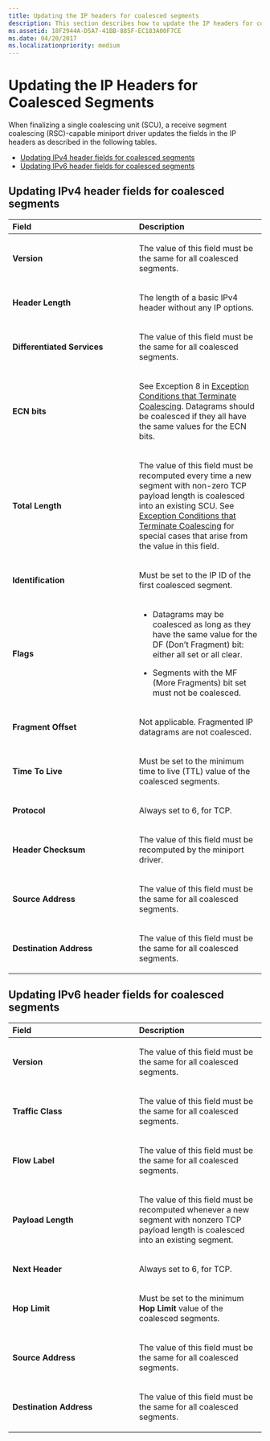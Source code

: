 ```yaml
---
title: Updating the IP headers for coalesced segments
description: This section describes how to update the IP headers for coalesced segments
ms.assetid: 18F2944A-D5A7-41BB-885F-EC183A00F7CE
ms.date: 04/20/2017
ms.localizationpriority: medium
---
```


# Updating the IP Headers for Coalesced Segments


When finalizing a single coalescing unit (SCU), a receive segment coalescing (RSC)-capable miniport driver updates the fields in the IP headers as described in the following tables.

-   [Updating IPv4 header fields for coalesced segments](#updating-ipv4-header-fields-for-coalesced-segments)
-   [Updating IPv6 header fields for coalesced segments](#updating-ipv6-header-fields-for-coalesced-segments)

## Updating IPv4 header fields for coalesced segments


<table>
<colgroup>
<col width="50%" />
<col width="50%" />
</colgroup>
<thead>
<tr class="header">
<th align="left">Field</th>
<th align="left">Description</th>
</tr>
</thead>
<tbody>
<tr class="odd">
<td align="left"><p><strong>Version</strong></p></td>
<td align="left"><p>The value of this field must be the same for all coalesced segments.</p></td>
</tr>
<tr class="even">
<td align="left"><p><strong>Header Length</strong></p></td>
<td align="left"><p>The length of a basic IPv4 header without any IP options.</p></td>
</tr>
<tr class="odd">
<td align="left"><p><strong>Differentiated Services</strong></p></td>
<td align="left"><p>The value of this field must be the same for all coalesced segments.</p></td>
</tr>
<tr class="even">
<td align="left"><p><strong>ECN bits</strong></p></td>
<td align="left"><p>See Exception 8 in <a href="exception-conditions-that-terminate-coalescing.md" data-raw-source="[Exception Conditions that Terminate Coalescing](exception-conditions-that-terminate-coalescing.md)">Exception Conditions that Terminate Coalescing</a>. Datagrams should be coalesced if they all have the same values for the ECN bits.</p></td>
</tr>
<tr class="odd">
<td align="left"><p><strong>Total Length</strong></p></td>
<td align="left"><p>The value of this field must be recomputed every time a new segment with non-zero TCP payload length is coalesced into an existing SCU. See <a href="exception-conditions-that-terminate-coalescing.md" data-raw-source="[Exception Conditions that Terminate Coalescing](exception-conditions-that-terminate-coalescing.md)">Exception Conditions that Terminate Coalescing</a> for special cases that arise from the value in this field.</p></td>
</tr>
<tr class="even">
<td align="left"><p><strong>Identification</strong></p></td>
<td align="left"><p>Must be set to the IP ID of the first coalesced segment.</p></td>
</tr>
<tr class="odd">
<td align="left"><p><strong>Flags</strong></p></td>
<td align="left"><ul>
<li><p>Datagrams may be coalesced as long as they have the same value for the DF (Don’t Fragment) bit: either all set or all clear.</p></li>
<li><p>Segments with the MF (More Fragments) bit set must not be coalesced.</p></li>
</ul></td>
</tr>
<tr class="even">
<td align="left"><p><strong>Fragment Offset</strong></p></td>
<td align="left"><p>Not applicable. Fragmented IP datagrams are not coalesced.</p></td>
</tr>
<tr class="odd">
<td align="left"><p><strong>Time To Live</strong></p></td>
<td align="left"><p>Must be set to the minimum time to live (TTL) value of the coalesced segments.</p></td>
</tr>
<tr class="even">
<td align="left"><p><strong>Protocol</strong></p></td>
<td align="left"><p>Always set to 6, for TCP.</p></td>
</tr>
<tr class="odd">
<td align="left"><p><strong>Header Checksum</strong></p></td>
<td align="left"><p>The value of this field must be recomputed by the miniport driver.</p></td>
</tr>
<tr class="even">
<td align="left"><p><strong>Source Address</strong></p></td>
<td align="left"><p>The value of this field must be the same for all coalesced segments.</p></td>
</tr>
<tr class="odd">
<td align="left"><p><strong>Destination Address</strong></p></td>
<td align="left"><p>The value of this field must be the same for all coalesced segments.</p></td>
</tr>
</tbody>
</table>

 

## Updating IPv6 header fields for coalesced segments


<table>
<colgroup>
<col width="50%" />
<col width="50%" />
</colgroup>
<thead>
<tr class="header">
<th align="left">Field</th>
<th align="left">Description</th>
</tr>
</thead>
<tbody>
<tr class="odd">
<td align="left"><p><strong>Version</strong></p></td>
<td align="left"><p>The value of this field must be the same for all coalesced segments.</p></td>
</tr>
<tr class="even">
<td align="left"><p><strong>Traffic Class</strong></p></td>
<td align="left"><p>The value of this field must be the same for all coalesced segments.</p></td>
</tr>
<tr class="odd">
<td align="left"><p><strong>Flow Label</strong></p></td>
<td align="left"><p>The value of this field must be the same for all coalesced segments.</p></td>
</tr>
<tr class="even">
<td align="left"><p><strong>Payload Length</strong></p></td>
<td align="left"><p>The value of this field must be recomputed whenever a new segment with nonzero TCP payload length is coalesced into an existing segment.</p></td>
</tr>
<tr class="odd">
<td align="left"><p><strong>Next Header</strong></p></td>
<td align="left"><p>Always set to 6, for TCP.</p></td>
</tr>
<tr class="even">
<td align="left"><p><strong>Hop Limit</strong></p></td>
<td align="left"><p>Must be set to the minimum <strong>Hop Limit</strong> value of the coalesced segments.</p></td>
</tr>
<tr class="odd">
<td align="left"><p><strong>Source Address</strong></p></td>
<td align="left"><p>The value of this field must be the same for all coalesced segments.</p></td>
</tr>
<tr class="even">
<td align="left"><p><strong>Destination Address</strong></p></td>
<td align="left"><p>The value of this field must be the same for all coalesced segments.</p></td>
</tr>
</tbody>
</table>

 

 

 





